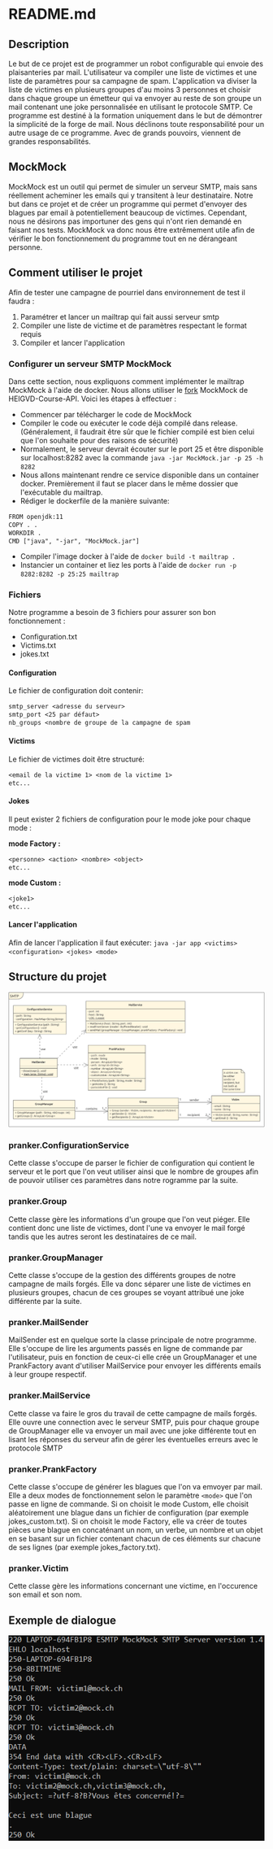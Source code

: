 # README.md

## Description
Le but de ce projet est de programmer un robot configurable qui envoie des plaisanteries par mail. L'utilisateur va compiler une liste de victimes et une liste de paramètres pour sa campagne de spam. L'application va diviser la liste de victimes en plusieurs groupes d'au moins 3 personnes et choisir dans chaque groupe un émetteur qui va envoyer au reste de son groupe un mail contenant une joke personnalisée en utilisant le protocole SMTP. Ce programme est destiné à la formation uniquement dans le but de démontrer la simplicité de la forge de mail. Nous déclinons toute responsabilité pour un autre usage de ce programme. Avec de grands pouvoirs, viennent de grandes responsabilités.

## MockMock
MockMock est un outil qui permet de simuler un serveur SMTP, mais sans réellement acheminer les emails qui y transitent à leur destinataire. Notre but dans ce projet et de créer un programme qui permet d'envoyer des blagues par email à potentiellement beaucoup de victimes. Cependant, nous ne désirons pas importuner des gens qui n'ont rien demandé  en faisant nos tests. MockMock va donc nous être extrêmement utile afin de vérifier le bon fonctionnement du programme tout en ne dérangeant personne.

## Comment utiliser le projet
Afin de tester une campagne de pourriel dans environnement de test il faudra :
1. Paramétrer et lancer un mailtrap qui fait aussi serveur smtp
2. Compiler une liste de victime et de paramètres respectant le format requis
3. Compiler et lancer l'application

### Configurer un serveur SMTP MockMock
Dans cette section, nous expliquons comment implémenter le mailtrap MockMock à l'aide de docker. Nous allons utiliser le [fork](https://github.com/HEIGVD-Course-API/MockMock) MockMock de HEIGVD-Course-API. Voici les étapes à effectuer :
* Commencer par télécharger le code de MockMock
* Compiler le code ou exécuter le code déjà compilé dans release. (Généralement, il faudrait être sûr que le fichier compilé est bien celui que l'on souhaite pour des raisons de sécurité)
* Normalement, le serveur devrait écouter sur le port 25 et être disponible sur localhost:8282 avec la commande `java -jar MockMock.jar -p 25 -h 8282
  `
* Nous allons maintenant rendre ce service disponible dans un container docker. Premièrement il faut se placer dans le même dossier que l'exécutable du mailtrap.
* Rédiger le dockerfile de la manière suivante:
```
FROM openjdk:11
COPY . .
WORKDIR .
CMD ["java", "-jar", "MockMock.jar"]
  ```
* Compiler l'image docker à l'aide de `docker build -t mailtrap .`
* Instancier un container et liez les ports à l'aide de `docker run -p 8282:8282 -p 25:25 mailtrap`
### Fichiers
Notre programme a besoin de 3 fichiers pour assurer son bon fonctionnement :
- Configuration.txt
- Victims.txt
- jokes.txt

#### Configuration
Le fichier de configuration doit contenir:
```
smtp_server <adresse du serveur>
smtp_port <25 par défaut>
nb_groups <nombre de groupe de la campagne de spam
```
#### Victims
Le fichier de victimes doit être structuré:
```
<email de la victime 1> <nom de la victime 1>
etc...
```
#### Jokes
Il peut exister 2 fichiers de configuration pour le mode joke pour chaque mode :

**mode Factory :**
```
<personne> <action> <nombre> <object>
etc...
```
**mode Custom :**
```
<joke1>
etc...
```

#### Lancer l'application
Afin de lancer l'application il faut exécuter:
`java -jar app <victims> <configuration> <jokes> <mode>`

## Structure du projet
![diagramme de classe de l'application](figures/diagramme.png)

### pranker.ConfigurationService
Cette classe s'occupe de parser le fichier de configuration qui contient le serveur et le port que l'on veut utiliser ainsi que le nombre de groupes afin de pouvoir utiliser ces paramètres dans notre rogramme par la suite.
### pranker.Group
Cette classe gère les informations d'un groupe que l'on veut piéger. Elle contient donc une liste de victimes, dont l'une va envoyer le mail forgé tandis que les autres seront les destinataires de ce mail. 
### pranker.GroupManager
Cette classe s'occupe de la gestion des différents groupes de notre campagne de mails forgés. Elle va donc séparer une liste de victimes en plusieurs groupes, chacun de ces groupes se voyant attribué une joke différente par la suite.
### pranker.MailSender
MailSender est en quelque sorte la classe principale de notre programme. Elle s'occupe de lire les arguments passés en ligne de commande par l'utilisateur, puis en fonction de ceux-ci elle crée un GroupManager et une PrankFactory avant d'utiliser MailService pour envoyer les différents emails à leur groupe respectif.
### pranker.MailService
Cette classe va faire le gros du travail de cette campagne de mails forgés. Elle ouvre une connection avec le serveur SMTP, puis pour chaque groupe de GroupManager elle va envoyer un mail avec une joke différente tout en lisant les réponses du serveur afin de gérer les éventuelles erreurs avec le protocole SMTP
### pranker.PrankFactory
Cette classe s'occupe de générer les blagues que l'on va emvoyer par mail. Elle a deux modes de fonctionnement selon le paramètre `<mode>` que l'on passe en ligne de commande. Si on choisit le mode Custom, elle choisit aléatoirement une blague dans un fichier de configuration (par exemple jokes_custom.txt). Si on choisit le mode Factory, elle va créer de toutes pièces une blague en concaténant un nom, un verbe, un nombre et un objet en se basant sur un fichier contenant chacun de ces éléments sur chacune de ses lignes (par exemple jokes_factory.txt).
### pranker.Victim
Cette classe gère les informations concernant une victime, en l'occurence son email et son nom.

## Exemple de dialogue
![diagramme de classe de l'application](figures/dialogue.png)
